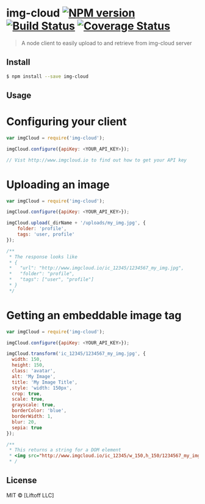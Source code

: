 # img-cloud [![NPM version][npm-image]][npm-url] [![Build Status][travis-image]][travis-url] [![Coverage Status][coveralls-image]][coveralls-url]
> A node client to easily upload to and retrieve from img-cloud server


## Install

```sh
$ npm install --save img-cloud
```


## Usage

# Configuring your client
```js
var imgCloud = require('img-cloud');

imgCloud.configure({apiKey: <YOUR_API_KEY>});

// Vist http://www.imgcloud.io to find out how to get your API key 
```

# Uploading an image
```js
var imgCloud = require('img-cloud');

imgCloud.configure({apiKey: <YOUR_API_KEY>});

imgCloud.upload(_dirName + '/uploads/my_img.jpg', {
	folder: 'profile',
	tags: 'user, profile'
});

/**
 * The response looks like
 * {
 *   "url": "http://www.imgcloud.io/ic_12345/1234567_my_img.jpg",
 *   "folder": "profile",
 *   "tags": ["user", "profile"]
 * } 
 */
```

# Getting an embeddable image tag
```js
var imgCloud = require('img-cloud');

imgCloud.configure({apiKey: <YOUR_API_KEY>});

imgCloud.transform('ic_12345/1234567_my_img.jpg', {
  width: 150,
  height: 150,
  class: 'avatar',
  alt: 'My Image',
  title: 'My Image Title',
  style: 'width: 150px',
  crop: true,
  scale: true,
  grayscale: true,
  borderColor: 'blue',
  borderWidth: 1,
  blur: 20,
  sepia: true
});

/**
 * This returns a string for a DOM element
 * <img src="http://www.imgcloud.io/ic_12345/w_150,h_150/1234567_my_img.jpg" width="150" height="150">
 * /
```

## License

MIT © [Liftoff LLC]


[npm-image]: https://badge.fury.io/js/img-cloud.svg
[npm-url]: https://npmjs.org/package/img-cloud
[travis-image]: https://travis-ci.org/img-cloud/node_module.svg
[travis-url]: https://travis-ci.org/img-cloud/node_module
[coveralls-image]: https://coveralls.io/repos/img-cloud/node_module/badge.svg?branch=master&service=github
[coveralls-url]: https://coveralls.io/github/img-cloud/node_module?branch=master
